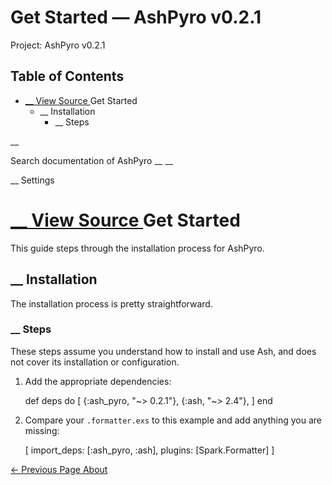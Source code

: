 # Get Started — AshPyro v0.2.1

Project: AshPyro v0.2.1

## Table of Contents

- [ __ View Source ](external_link) Get Started
  - __ Installation
    - __ Steps

__

Search documentation of AshPyro __ __

__ Settings

#  [ __ View Source ](external_link) Get Started

This guide steps through the installation process for AshPyro.

##  __ Installation

The installation process is pretty straightforward.

###  __ Steps

These steps assume you understand how to install and use Ash, and does not cover its installation or configuration.

  1. Add the appropriate dependencies:
    
        def deps do
      [
     {:ash_pyro, "~> 0.2.1"},
     {:ash, "~> 2.4"},
      ]
    end

  2. Compare your `.formatter.exs` to this example and add anything you are missing:
    
        [
      import_deps: [:ash_pyro, :ash],
      plugins: [Spark.Formatter]
    ]




[ ← Previous Page  About  ](external_link)
